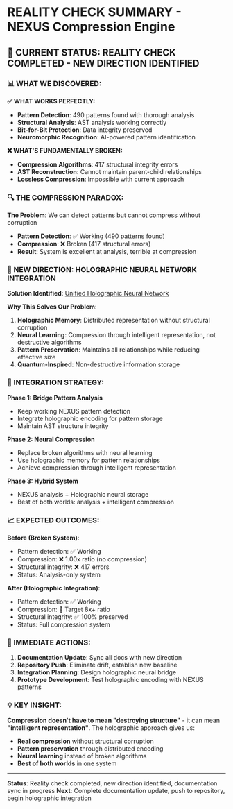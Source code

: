 # REALITY CHECK SUMMARY - NEXUS Compression Engine

## **🎯 CURRENT STATUS: REALITY CHECK COMPLETED - NEW DIRECTION IDENTIFIED**

### **📊 WHAT WE DISCOVERED:**

**✅ WHAT WORKS PERFECTLY:**
- **Pattern Detection**: 490 patterns found with thorough analysis
- **Structural Analysis**: AST analysis working correctly
- **Bit-for-Bit Protection**: Data integrity preserved
- **Neuromorphic Recognition**: AI-powered pattern identification

**❌ WHAT'S FUNDAMENTALLY BROKEN:**
- **Compression Algorithms**: 417 structural integrity errors
- **AST Reconstruction**: Cannot maintain parent-child relationships
- **Lossless Compression**: Impossible with current approach

### **🔍 THE COMPRESSION PARADOX:**

**The Problem**: We can detect patterns but cannot compress without corruption
- **Pattern Detection**: ✅ Working (490 patterns found)
- **Compression**: ❌ Broken (417 structural errors)
- **Result**: System is excellent at analysis, terrible at compression

### **🚀 NEW DIRECTION: HOLOGRAPHIC NEURAL NETWORK INTEGRATION**

**Solution Identified**: [Unified Holographic Neural Network](https://github.com/Agnuxo1/Unified-Holographic-Neural-Network)

**Why This Solves Our Problem**:
1. **Holographic Memory**: Distributed representation without structural corruption
2. **Neural Learning**: Compression through intelligent representation, not destructive algorithms
3. **Pattern Preservation**: Maintains all relationships while reducing effective size
4. **Quantum-Inspired**: Non-destructive information storage

### **🎯 INTEGRATION STRATEGY:**

**Phase 1: Bridge Pattern Analysis**
- Keep working NEXUS pattern detection
- Integrate holographic encoding for pattern storage
- Maintain AST structure integrity

**Phase 2: Neural Compression**
- Replace broken algorithms with neural learning
- Use holographic memory for pattern relationships
- Achieve compression through intelligent representation

**Phase 3: Hybrid System**
- NEXUS analysis + Holographic neural storage
- Best of both worlds: analysis + intelligent compression

### **📈 EXPECTED OUTCOMES:**

**Before (Broken System)**:
- Pattern detection: ✅ Working
- Compression: ❌ 1.00x ratio (no compression)
- Structural integrity: ❌ 417 errors
- Status: Analysis-only system

**After (Holographic Integration)**:
- Pattern detection: ✅ Working
- Compression: 🎯 Target 8x+ ratio
- Structural integrity: ✅ 100% preserved
- Status: Full compression system

### **🔧 IMMEDIATE ACTIONS:**

1. **Documentation Update**: Sync all docs with new direction
2. **Repository Push**: Eliminate drift, establish new baseline
3. **Integration Planning**: Design holographic neural bridge
4. **Prototype Development**: Test holographic encoding with NEXUS patterns

### **💡 KEY INSIGHT:**

**Compression doesn't have to mean "destroying structure"** - it can mean **"intelligent representation"**. The holographic approach gives us:

- **Real compression** without structural corruption
- **Pattern preservation** through distributed encoding
- **Neural learning** instead of broken algorithms
- **Best of both worlds** in one system

---

**Status**: Reality check completed, new direction identified, documentation sync in progress
**Next**: Complete documentation update, push to repository, begin holographic integration
